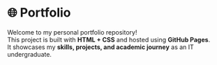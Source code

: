 # 🌐 Portfolio

Welcome to my personal portfolio repository!  
This project is built with **HTML + CSS** and hosted using **GitHub Pages**.  
It showcases my **skills, projects, and academic journey** as an IT undergraduate.
